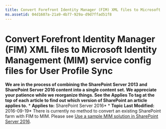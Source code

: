 ```yaml
---
title: Convert Forefront Identity Manager (FIM) XML files to Microsoft Identity Management (MIM) service config files for User Profile Sync
ms.assetid: 04d1607a-21a9-4b77-929a-d9d7ffad51f8
---
```



# Convert Forefront Identity Manager (FIM) XML files to Microsoft Identity Management (MIM) service config files for User Profile Sync
 **We are in the process of combining the SharePoint Server 2013 and SharePoint Server 2016 content into a single content set. We appreciate your patience while we reorganize things. See the Applies To tag at the top of each article to find out which version of SharePoint an article applies to.** * **Applies to:** SharePoint Server 2016*  * **Topic Last Modified:** 2016-09-19* There is currently no method to convert an existing SharePoint farm with FIM to MIM. Please see  [Use a sample MIM solution in SharePoint Server 2016](html/use-a-sample-mim-solution-in-sharepoint-server-2016.md).

